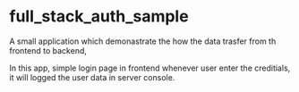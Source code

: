 # full_stack_auth_sample

A small application which demonastrate the how the data trasfer from th frontend to backend,

In this app, simple login page in frontend whenever user enter the creditials, it will logged the user data in server console.  
